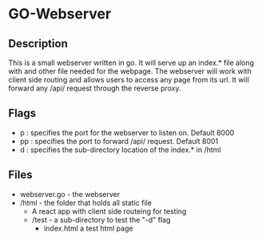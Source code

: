 # GO-Webserver

## Description
This is a small webserver written in go. 
It will serve up an index.* file along with and other file needed for the webpage.
The webserver will work with client side routing and allows users to access any page from its url.
It will forward any /api/ request through the reverse proxy.


## Flags
- p : specifies the port for the webserver to listen on. Default 8000
- pp : specifies the port to forward /api/ request. Default 8001
- d : specifies the sub-directory location of the index.* in /html

## Files 
- webserver.go - the webserver
- /html - the folder that holds all static file
    - A react app with client side routeing for testing
    -  /test - a sub-directory to test the "-d" flag
       -  index.html a test html page

